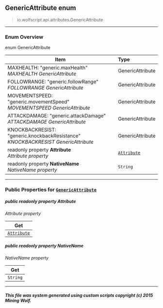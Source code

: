 ## GenericAttribute __enum__

>io.wolfscript.api.attributes.GenericAttribute

---

### Enum Overview

enum GenericAttribute

Item | Type   
--- | :--- 
MAXHEALTH: "generic.maxHealth"<br> _MAXHEALTH GenericAttribute_ | GenericAttribute
FOLLOWRANGE: "generic.followRange"<br> _FOLLOWRANGE GenericAttribute_ | GenericAttribute
MOVEMENTSPEED: "generic.movementSpeed"<br> _MOVEMENTSPEED GenericAttribute_ | GenericAttribute
ATTACKDAMAGE: "generic.attackDamage"<br> _ATTACKDAMAGE GenericAttribute_ | GenericAttribute
KNOCKBACKRESIST: "generic.knockbackResistance"<br> _KNOCKBACKRESIST GenericAttribute_ | GenericAttribute
 readonly property __Attribute__ <br> _Attribute property_ | [`Attribute`](Attribute.md)
 readonly property __NativeName__ <br> _NativeName property_ | `String`



---


### Public Properties for [`GenericAttribute`](GenericAttribute.md)

##### <a id='attribute'></a>public  readonly property __Attribute__

_Attribute property_

Get | 
--- | 
[`Attribute`](Attribute.md) |



##### <a id='nativename'></a>public  readonly property __NativeName__

_NativeName property_

Get | 
--- | 
`String` |



---


##### This file was system generated using custom scripts copyright (c) 2015 Mining Wolf.
	

